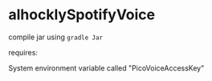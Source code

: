 # alhocklySpotifyVoice

compile jar using `gradle Jar`

requires:

System environment variable called "PicoVoiceAccessKey"